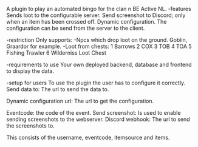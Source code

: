 A plugin to play an automated bingo for the clan n BE Active NL.
-features
Sends loot to the configurable server. 
Send screenshot to Discord; only when an item has been crossed off.
Dynamic configuration. 
The configuration can be send from the server to the client.

-restriction
Only supports:
-Npcs which drop loot on the ground. Goblin, Graardor for example.
-Loot from chests:
1 Barrows
2 COX
3 TOB
4 TOA
5 Fishing Trawler
6 Wilderniss Loot Chest

-requirements to use
Your own deployed backend, database and frontend to display the data.

-setup for users
To use the plugin the user has to configure it correctly.
Send data to: The url to send the data to. 
  
Dynamic configuration url: The url to get the configuration.

Eventcode: the code of the event.
Send screenshot: Is used to enable sending screenshots to the webserver.
Discord webhook: The url to send the screenshots to.


This consists of the username, eventcode, itemsource and items.


